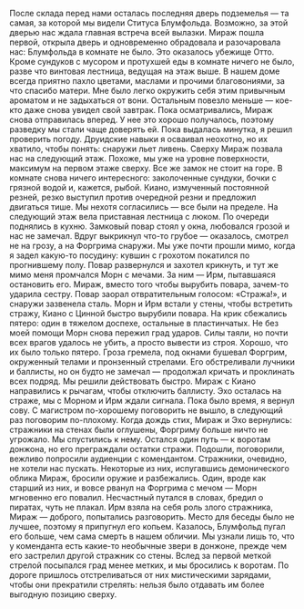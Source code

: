 После склада перед нами осталась последняя дверь подземелья — та самая, за которой мы видели Ституса Блумфольда. Возможно, за этой дверью нас ждала главная встреча всей вылазки. Мираж пошла первой, открыла дверь и одновременно обрадовала и разочаровала нас: Блумфольда в комнате не было. Это оказалось убежище Отто. Кроме сундуков с мусором и протухшей еды в комнате ничего не было, разве что винтовая лестница, ведущая на этаж выше. В нашем доме всегда приятно пахло цветами, маслами и прочими благовониями, за что спасибо матери. Мне было легко окружить себя этим привычным ароматом и не задыхаться от вони. Остальным повезло меньше — кое-кто даже снова увидел свой завтрак. Пока осматривались, Мираж снова отправилась вперед. У нее это хорошо получалось, поэтому разведку мы стали чаще доверять ей. Пока выдалась минутка, я решил проверить погоду. Друидские навыки я осваивал неохотно, но их хватило, чтобы понять: снаружи льет ливень. Сверху Мираж позвала нас на следующий этаж. Похоже, мы уже на уровне поверхности, максимум на первом этаже сверху. Все же замок не стоит на горе. В комнате снова ничего интересного: заколоченные сундуки, бочки с грязной водой и, кажется, рыбой. Киано, измученный постоянной резней, резко выступил против очередной резни и предложил двигаться тише. Мы нехотя согласились — все были на пределе. На следующий этаж вела приставная лестница с люком. По очереди поднялись в кухню. Замковый повар стоял у окна, любовался грозой и нас не замечал. Вдруг выкрикнул что-то грубое — оказалось, смотрел не на грозу, а на Форгрима снаружи. Мы уже почти прошли мимо, когда я задел какую-то посудину: кувшин с грохотом покатился по прогнившему полу.
Повар развернулся и захотел крикнуть, и тут же мимо меня промчался Морн с мечами. За ним — Ирм, пытавшаяся остановить его. Мираж, вместо того чтобы вырубить повара, зачем-то ударила сестру. Повар заорал отвратительным голосом: «Стража!», и снаружи зазвенела сталь. Морн и Ирм встали у стены, чтобы встретить стражу, Киано с Цинной быстро вырубили повара. На крик сбежались пятеро: один в тяжелом доспехе, остальные в пластинчатых. Не без моей помощи Морн снова пережил град ударов. Силы таяли, но почти всех врагов удалось не убить, а просто вывести из строя. Хорошо, что их было только пятеро. Гроза гремела, под окнами бушевал Форгрим, окруженный телами и пронзенный стрелами. Его обстреливали лучники и баллисты, но он будто не замечал — продолжал кричать и проклинать всех подряд. Мы решили действовать быстро. Мираж с Киано направились к рычагам, чтобы отключить баллисту. Эхо осталась на страже, мы с Морном и Ирм ждали сигнала. Пока было время, я вернул сову. С магистром по-хорошему поговорить не вышло, в следующий раз поговорим по-плохому. Когда дождь стих, Мираж и Эхо вернулись: стражники на стенах были оглушены, Форгриму больше ничто не угрожало. Мы спустились к нему. Остался один путь — к воротам донжона, но его преграждали остатки стражи.
Подошли, поговорили, вежливо попросили аудиенции с комендантом. Стражники, очевидно, не хотели нас пускать. Некоторые из них, испугавшись демонического облика Мираж, бросили оружие и разбежались. Один, вроде как старший из них, и вовсе рванул на Форгрима с мечом — Морн мгновенно его повалил. Несчастный путался в словах, бредил о пиратах, чуть не плакал. Ирм взяла на себя роль злого стражника, Мираж — доброго, попытались разговорить. Место для беседы было не лучшее, поэтому я припугнул его копьем. Казалось, Блумфольд пугал его больше, чем сама смерть в нашем обличии. Мы узнали лишь то, что у коменданта есть какие-то необычные звери в донжоне, прежде чем его застрелил другой стражник со стены. Вслед за первой меткой стрелой посыпался град менее метких, и мы бросились к воротам. По дороге пришлось отстреливаться от них мистическими зарядами, чтобы они прекратили стрелять: нельзя было отдавать им более выгодную позицию сверху.
